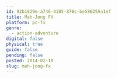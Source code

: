 ```yaml
---
id: 92b1829e-a746-4105-876c-be586259a1ef
title: Mah-Jong FX
platform: pc-fx
genre:
  - action-adventure
digital: false
physical: true
guide: false
pending: false
posted: 2014-02-10
slug: mah-jong-fx
---
```


